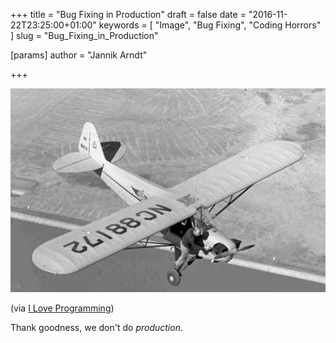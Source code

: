 +++
title = "Bug Fixing in Production"
draft = false
date = "2016-11-22T23:25:00+01:00"
keywords = [ "Image", "Bug Fixing", "Coding Horrors" ]
slug = "Bug_Fixing_in_Production"

[params]
  author = "Jannik Arndt"

+++

<img src="/blog/2016/11/bugfixing_in_production.png" alt=""> 

(via [I Love Programming](https://www.facebook.com/IFreakingLoveProgramming/photos/a.731375420306757.1073741828.731359570308342/1024753800968916/?type=3&theater))

Thank goodness, we don't do *production*.
<!--more-->
